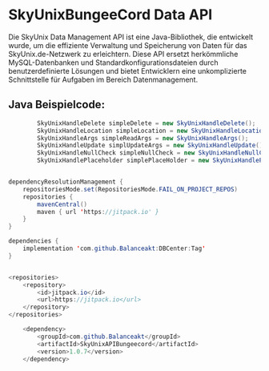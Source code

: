 # SkyUnixBungeeCord Data API

Die SkyUnix Data Management API ist eine Java-Bibliothek, die entwickelt wurde, um die effiziente Verwaltung und Speicherung von Daten für das SkyUnix.de-Netzwerk zu erleichtern. Diese API ersetzt herkömmliche MySQL-Datenbanken und Standardkonfigurationsdateien durch benutzerdefinierte Lösungen und bietet Entwicklern eine unkomplizierte Schnittstelle für Aufgaben im Bereich Datenmanagement.

## Java Beispielcode:

```java
        SkyUnixHandleDelete simpleDelete = new SkyUnixHandleDelete();
        SkyUnixHandleLocation simpleLocation = new SkyUnixHandleLocation();
        SkyUnixHandleArgs simpleReadArgs = new SkyUnixHandleArgs();
        SkyUnixHandleUpdate simplUpdateArgs = new SkyUnixHandleUpdate();
        SkyUnixHandleNullCheck simpleNullCheck = new SkyUnixHandleNullCheck();
        SkyUnixHandlePlaceholder simplePlaceHolder = new SkyUnixHandlePlaceholder();


dependencyResolutionManagement {
    repositoriesMode.set(RepositoriesMode.FAIL_ON_PROJECT_REPOS)
    repositories {
        mavenCentral()
        maven { url 'https://jitpack.io' }
    }
}

dependencies {
    implementation 'com.github.Balanceakt:DBCenter:Tag'
}


<repositories>
    <repository>
        <id>jitpack.io</id>
        <url>https://jitpack.io</url>
    </repository>
</repositories>

	<dependency>
	    <groupId>com.github.Balanceakt</groupId>
	    <artifactId>SkyUnixAPIBungeecord</artifactId>
	    <version>1.0.7</version>
	</dependency>
